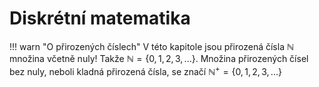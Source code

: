 # Diskrétní matematika

!!! warn "O přirozených číslech"
    V této kapitole jsou přirozená čísla $\mathbb{N}$ množina včetně nuly! Takže $\mathbb{N} = \{0, 1, 2, 3, ...\}$. Množina přirozených čísel bez nuly, neboli kladná přirozená čísla, se značí $\mathbb{N}^+ = \{0, 1, 2, 3, ...\}$
